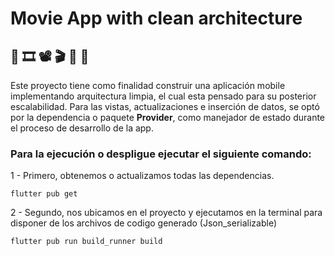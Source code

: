 # Movie App with clean architecture
## 🎦 🎞️ 📽️ 🎬 🍿 👀

Este proyecto tiene como finalidad construir una aplicación mobile implementando arquitectura limpia, el cual esta pensado para su posterior escalabilidad. 
Para las vistas, actualizaciones e inserción de datos, se optó por la dependencia o paquete **Provider**, como manejador de estado  durante el proceso de desarrollo de la app.

### Para la ejecución o despligue ejecutar el siguiente comando:


1 - Primero, obtenemos o actualizamos todas las dependencias.

```
flutter pub get
```
2 - Segundo, nos ubicamos en el proyecto y ejecutamos en la terminal para disponer de los archivos de codigo generado (Json_serializable) 

```
flutter pub run build_runner build
```
